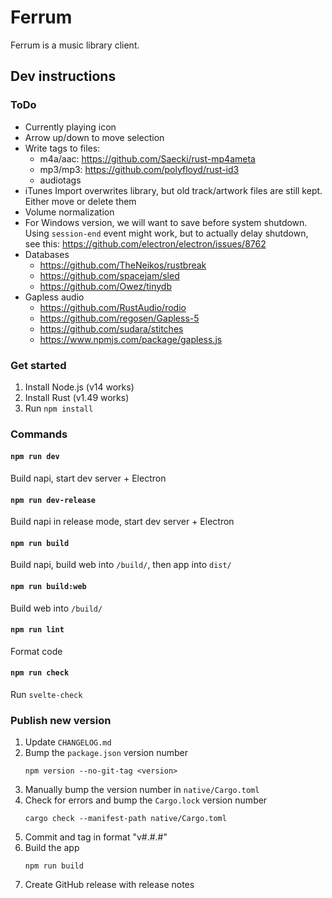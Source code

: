 # Ferrum

Ferrum is a music library client.

## Dev instructions

### ToDo

- Currently playing icon
- Arrow up/down to move selection
- Write tags to files:
  - m4a/aac: https://github.com/Saecki/rust-mp4ameta
  - mp3/mp3: https://github.com/polyfloyd/rust-id3
  - audiotags
- iTunes Import overwrites library, but old track/artwork files are still kept. Either move or delete them
- Volume normalization
- For Windows version, we will want to save before system shutdown. Using `session-end` event might work, but to actually delay shutdown, see this: https://github.com/electron/electron/issues/8762
- Databases
  - https://github.com/TheNeikos/rustbreak
  - https://github.com/spacejam/sled
  - https://github.com/Owez/tinydb
- Gapless audio
  - https://github.com/RustAudio/rodio
  - https://github.com/regosen/Gapless-5
  - https://github.com/sudara/stitches
  - https://www.npmjs.com/package/gapless.js

### Get started

1. Install Node.js (v14 works)
2. Install Rust (v1.49 works)
3. Run `npm install`

### Commands

#### `npm run dev`
Build napi, start dev server + Electron
#### `npm run dev-release`
Build napi in release mode, start dev server + Electron
#### `npm run build`
Build napi, build web into `/build/`, then app into `dist/`
#### `npm run build:web`
Build web into `/build/`
#### `npm run lint`
Format code
#### `npm run check`
Run `svelte-check`

### Publish new version
1. Update `CHANGELOG.md`
2. Bump the `package.json` version number
    ```
    npm version --no-git-tag <version>
    ```
3. Manually bump the version number in `native/Cargo.toml`
4. Check for errors and bump the `Cargo.lock` version number
    ```
    cargo check --manifest-path native/Cargo.toml
    ```
5. Commit and tag in format "v#.#.#"
6. Build the app
    ```
    npm run build
    ```
7. Create GitHub release with release notes
